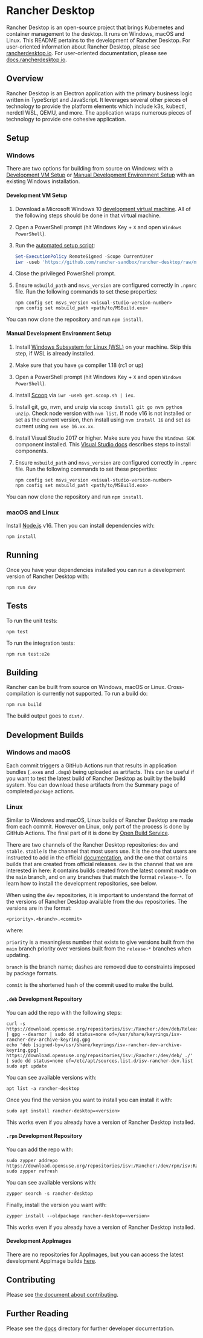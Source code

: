 # Rancher Desktop

Rancher Desktop is an open-source project that brings Kubernetes and
container management to the desktop. It runs on Windows, macOS and
Linux. This README pertains to the development of Rancher Desktop.
For user-oriented information about Rancher Desktop, please see [rancherdesktop.io][home].
For user-oriented documentation, please see [docs.rancherdesktop.io][docs].

[home]: https://rancherdesktop.io
[docs]: https://docs.rancherdesktop.io


## Overview

Rancher Desktop is an Electron application with the primary business logic
written in TypeScript and JavaScript.  It leverages several other pieces of
technology to provide the platform elements which include k3s, kubectl, nerdctl
WSL, QEMU, and more. The application wraps numerous pieces of technology to
provide one cohesive application.


## Setup

### Windows

There are two options for building from source on Windows: with a
[Development VM Setup](#development-vm-setup) or
[Manual Development Environment Setup](#manual-development-environment-setup)
with an existing Windows installation.


#### Development VM Setup

1. Download a Microsoft Windows 10 [development virtual machine].
   All of the following steps should be done in that virtual machine.
2. Open a PowerShell prompt (hit Windows Key + `X` and open
   `Windows PowerShell`).
3. Run the [automated setup script]:

   ```powershell
   Set-ExecutionPolicy RemoteSigned -Scope CurrentUser
   iwr -useb 'https://github.com/rancher-sandbox/rancher-desktop/raw/main/scripts/windows-setup.ps1' | iex
   ```

4. Close the privileged PowerShell prompt.
5. Ensure `msbuild_path` and `msvs_version` are configured correctly in `.npmrc` file. Run the following commands to set these properties:
   
   ```
   npm config set msvs_version <visual-studio-version-number>
   npm config set msbuild_path <path/to/MSBuild.exe>
   ```

You can now clone the repository and run `npm install`.

[development virtual machine]: https://developer.microsoft.com/en-us/windows/downloads/virtual-machines/
[automated setup script]: ./scripts/windows-setup.ps1


#### Manual Development Environment Setup

1. Install [Windows Subsystem for Linux (WSL)] on your machine. Skip this step, if WSL is already installed.
2. Make sure that you have `go` compiler 1.18 (rc1 or up)
3. Open a PowerShell prompt (hit Windows Key + `X` and open `Windows PowerShell`).
4. Install [Scoop] via `iwr -useb get.scoop.sh | iex`.
5. Install git, go, nvm, and unzip via `scoop install git go nvm python unzip`.
   Check node version with `nvm list`. If node v16 is not installed or set as the current version, then install using `nvm install 16` and set as current using `nvm use 16.xx.xx`.
6. Install Visual Studio 2017 or higher. Make sure you have the `Windows SDK` component installed. This [Visual Studio docs] describes steps to install components.
7. Ensure `msbuild_path` and `msvs_version` are configured correctly in `.npmrc` file. Run the following commands to set these properties:

   ```
   npm config set msvs_version <visual-studio-version-number>
   npm config set msbuild_path <path/to/MSBuild.exe>
   ```

You can now clone the repository and run `npm install`.

[Scoop]: https://scoop.sh/
[Visual Studio docs]: https://docs.microsoft.com/en-us/visualstudio/install/modify-visual-studio?view=vs-2022
[Windows Subsystem for Linux (WSL)]: https://docs.microsoft.com/en-us/windows/wsl/install


### macOS and Linux

Install [Node.js][Node.js] v16. Then you can install dependencies with:

```
npm install
```

[Node.js]: https://nodejs.org/


## Running

Once you have your dependencies installed you can run a development version
of Rancher Desktop with:

```
npm run dev
```


## Tests

To run the unit tests:

```
npm test
```

To run the integration tests:

```
npm run test:e2e
```


## Building

Rancher can be built from source on Windows, macOS or Linux.
Cross-compilation is currently not supported. To run a build do:

```
npm run build
```

The build output goes to `dist/`.


## Development Builds

### Windows and macOS

Each commit triggers a GitHub Actions run that results in application bundles
(`.exe`s and `.dmg`s) being uploaded as artifacts. This can be useful if you
want to test the latest build of Rancher Desktop as built by the build system.
You can download these artifacts from the Summary page of completed `package`
actions.


### Linux

Similar to Windows and macOS, Linux builds of Rancher Desktop are made from each
commit. However on Linux, only part of the process is done by GitHub Actions.
The final part of it is done by [Open Build Service][OBS].

There are two channels of the Rancher Desktop repositories: `dev` and `stable`.
`stable` is the channel that most users use. It is the one that users are
instructed to add in the official [documentation][docs], and the one that contains
builds that are created from official releases. `dev` is the channel that we are
interested in here: it contains builds created from the latest commit made on
the `main` branch, and on any branches that match the format `release-*`. To
learn how to install the development repositories, see below.

When using the `dev` repositories, it is important to understand the format of
the versions of Rancher Desktop available from the `dev` repositories.
The versions are in the format:

```
<priority>.<branch>.<commit>
```

where:

`priority` is a meaningless number that exists to give versions built from the `main`
branch priority over versions built from the `release-*` branches when updating.

`branch` is the branch name; dashes are removed due to constraints imposed by
package formats.

`commit` is the shortened hash of the commit used to make the build.

[docs]: https://docs.rancherdesktop.io
[OBS]: https://build.opensuse.org/


#### `.deb` Development Repository

You can add the repo with the following steps:

```
curl -s https://download.opensuse.org/repositories/isv:/Rancher:/dev/deb/Release.key | gpg --dearmor | sudo dd status=none of=/usr/share/keyrings/isv-rancher-dev-archive-keyring.gpg
echo 'deb [signed-by=/usr/share/keyrings/isv-rancher-dev-archive-keyring.gpg] https://download.opensuse.org/repositories/isv:/Rancher:/dev/deb/ ./' | sudo dd status=none of=/etc/apt/sources.list.d/isv-rancher-dev.list
sudo apt update
```

You can see available versions with:

```
apt list -a rancher-desktop
```

Once you find the version you want to install you can install it with:

```
sudo apt install rancher-desktop=<version>
```

This works even if you already have a version of Rancher Desktop installed.


#### `.rpm` Development Repository

You can add the repo with:

```
sudo zypper addrepo https://download.opensuse.org/repositories/isv:/Rancher:/dev/rpm/isv:Rancher:dev.repo
sudo zypper refresh
```

You can see available versions with:

```
zypper search -s rancher-desktop
```

Finally, install the version you want with:

```
zypper install --oldpackage rancher-desktop=<version>
```

This works even if you already have a version of Rancher Desktop installed.


#### Development AppImages

There are no repositories for AppImages, but you can access the latest development
AppImage builds [here](https://download.opensuse.org/repositories/isv:/Rancher:/dev/AppImage/).


## Contributing

Please see [the document about contributing](CONTRIBUTING.md).


## Further Reading

Please see the [docs](docs/development/) directory for further developer documentation.
